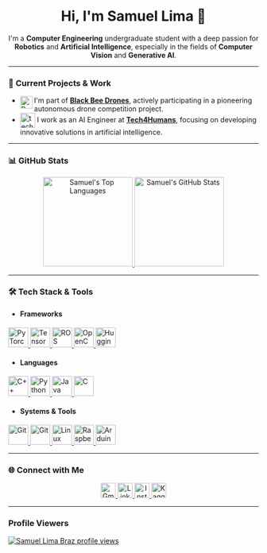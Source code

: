 <h1 align="center">Hi, I'm Samuel Lima 👋</h1>

<p align="center">
  I'm a <strong>Computer Engineering</strong> undergraduate student with a deep passion for <strong>Robotics</strong> and <strong>Artificial Intelligence</strong>, especially in the fields of <strong>Computer Vision</strong> and <strong>Generative AI</strong>.
</p>

---

### 🚀 **Current Projects & Work**

- <img align="left" width="25" height="25" src="https://images.emojiterra.com/google/noto-emoji/unicode-15/animated/1f41d.gif" alt="Bee"> I'm part of [**Black Bee Drones**](https://www.instagram.com/blackbeedrones?utm_source=ig_web_button_share_sheet&igsh=ZDNlZDc0MzIxNw==), actively participating in a pioneering autonomous drone competition project.
- <img align="center" width="30" height="30" src="https://assets-global.website-files.com/65155fabb679475d43638cde/65396826ed65fb2d37f242cf_tech4humans.png" alt="tech4h"> I work as an AI Engineer at [**Tech4Humans**](https://www.tech4h.com.br/#portfolio), focusing on developing innovative solutions in artificial intelligence.

---

### 📊 **GitHub Stats**

<div align="center">
  <a href="https://github.com/samuellimabraz">
    <img height="180" src="https://github-readme-stats.vercel.app/api/top-langs/?username=samuellimabraz&theme=one_dark_pro&layout=compact&hide=css,cmake&hide_progress=true" alt="Samuel's Top Languages" />
  </a>
  <a href="https://github.com/samuellimabraz">
    <img height="180" src="https://github-readme-stats.vercel.app/api?username=samuellimabraz&show_icons=true&theme=one_dark_pro&layout=compact&card_width=320&rank_icon=default&include_all_commits=true" alt="Samuel's GitHub Stats" />
  </a>
</div>

---

### 🛠️ **Tech Stack & Tools**

- #### **Frameworks**
<p align="left">
  <a href="https://pytorch.org/">
    <img src="https://skillicons.dev/icons?i=pytorch&theme=dark" alt="PyTorch" width="40" height="40"/>
  </a>
  <a href="https://www.tensorflow.org/">
    <img src="https://skillicons.dev/icons?i=tensorflow&theme=dark" alt="TensorFlow" width="40" height="40"/>
  </a>
  <a href="https://www.ros.org/">
    <img src="https://skillicons.dev/icons?i=ros&theme=dark" alt="ROS" width="40" height="40"/>
  </a>
  <a href="https://opencv.org/">
    <img src="https://skillicons.dev/icons?i=opencv&theme=dark" alt="OpenCV" width="40" height="40"/>
  </a>
  <a href="https://huggingface.co/">
    <img src="https://huggingface.co/front/assets/huggingface_logo-noborder.svg" alt="Hugging Face" width="40" height="40"/>
  </a>
</p>

- #### **Languages**
<p align="left">
  <a href="https://www.cplusplus.com/">
    <img src="https://skillicons.dev/icons?i=cpp&theme=dark" alt="C++" width="40" height="40"/>
  </a>
  <a href="https://www.python.org/">
    <img src="https://skillicons.dev/icons?i=python&theme=dark" alt="Python" width="40" height="40"/>
  </a>
  <a href="https://www.java.com/">
    <img src="https://skillicons.dev/icons?i=java&theme=dark" alt="Java" width="40" height="40"/>
  </a>
  <a href="https://www.open-std.org/jtc1/sc22/wg14/">
    <img src="https://skillicons.dev/icons?i=c&theme=dark" alt="C" width="40" height="40"/>
  </a>
</p>

- #### **Systems & Tools**
<p align="left">
  <a href="https://git-scm.com/">
    <img src="https://skillicons.dev/icons?i=git&theme=dark" alt="Git" width="40" height="40"/>
  </a>
  <a href="https://git-scm.com/">
    <img src="https://skillicons.dev/icons?i=docker&theme=dark" alt="Git" width="40" height="40"/>
  </a>
  <a href="https://www.kernel.org/">
    <img src="https://skillicons.dev/icons?i=linux&theme=dark" alt="Linux" width="40" height="40"/>
  </a>
  <a href="https://www.raspberrypi.org/">
    <img src="https://skillicons.dev/icons?i=raspberrypi&theme=dark" alt="Raspberry Pi" width="40" height="40"/>
  </a>
  <a href="https://www.arduino.cc/">
    <img src="https://skillicons.dev/icons?i=arduino&theme=dark" alt="Arduino" width="40" height="40"/>
  </a>
</p>

---

### 🌐 **Connect with Me**

<p align="center">
  <a href="mailto:contato.samuellimabraz@gmail.com">
    <img height="30" src="https://img.shields.io/badge/-Gmail-%23333?style=for-the-badge&logo=gmail&logoColor=white" alt="Gmail">
  </a>
  
  <a href="https://www.linkedin.com/in/samuel-lima-braz/">
    <img height="30" src="https://img.shields.io/static/v1?message=LinkedIn&logo=linkedin&label=&color=0077B5&logoColor=white&style=for-the-badge" alt="LinkedIn">
  </a>
  
  <a href="https://www.instagram.com/samuellimabraz/">
    <img height="30" src="https://img.shields.io/badge/-Instagram-DF0174?style=for-the-badge&labelColor=DF0174&logo=instagram&logoColor=white" alt="Instagram">
  </a>

  <a href="https://www.kaggle.com/samuellimabraz">
    <img height="30" src="https://img.shields.io/badge/-Kaggle-20BEFF?style=for-the-badge&labelColor=20BEFF&logo=kaggle&logoColor=white" alt="Kaggle">
  </a>
</p>

---

### **Profile Viewers**

[![Samuel Lima Braz profile views](https://u8views.com/api/v1/github/profiles/115582014/views/day-week-month-total-count.svg)](https://u8views.com/github/samuellimabraz)
